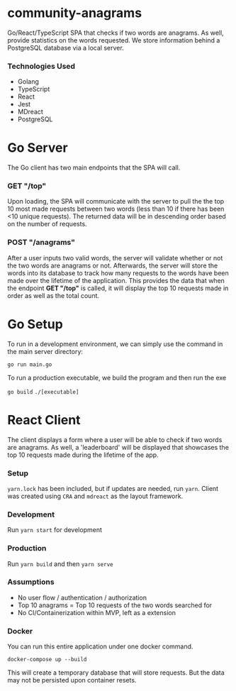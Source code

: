 # community-anagrams

Go/React/TypeScript SPA that checks if two words are anagrams. As well, provide statistics on the words requested. We store information behind a PostgreSQL database via a local server.

### Technologies Used
- Golang
- TypeScript
- React
- Jest
- MDreact
- PostgreSQL

# Go Server

The Go client has two main endpoints that the SPA will call.

### GET "/top"

Upon loading, the SPA will communicate with the server to pull the the top 10 most made requests between two words (less than 10 if there has been <10 unique requests). The returned data will be in descending order based on the number of requests.

### POST "/anagrams"

After a user inputs two valid words, the server will validate whether or not the two words are anagrams or not. Afterwards, the server will store the words into its database to track how many requests to the words have been made over the lifetime of the application. This provides the data that when the endpoint **GET "/top"** is called, it will display the top 10 requests made in order as well as the total count.

# Go Setup

To run in a development environment, we can simply use the command in the main server directory:

`go run main.go`

To run a production executable, we build the program and then run the exe

`go build`
`./[executable]`

# React Client

The client displays a form where a user will be able to check if two words are anagrams. As well, a 'leaderboard' will be displayed that showcases the top 10 requests made during the lifetime of the app.

### Setup

`yarn.lock` has been included, but if updates are needed, run `yarn`. Client was created using `CRA` and `mdreact` as the layout framework.

### Development

Run `yarn start` for development

### Production

Run `yarn build` and then `yarn serve`

### Assumptions
- No user flow / authentication / authorization
- Top 10 anagrams = Top 10 requests of the two words searched for
- No CI/Containerization within MVP, left as a extension

### Docker

You can run this entire application under one docker command.

`docker-compose up --build`

This will create a temporary database that will store requests. But the data may not be persisted upon container resets.
